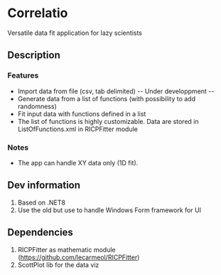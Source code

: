 # Correlatio
Versatile data fit application for lazy scientists

## Description
### Features
- Import data from file (csv, tab delimited) -- Under developpment --
- Generate data from a list of functions (with possibility to add randomness)
- Fit input data with functions defined in a list
- The list of functions is highly customizable. Data are stored in ListOfFunctions.xml in RICPFitter module

### Notes
- The app can handle XY data only (1D fit).

## Dev information
1. Based on .NET8
2. Use the old but use to handle Windows Form framework for UI

## Dependencies
1. RICPFitter as mathematic module (https://github.com/lecarmeol/RICPFitter)
2. ScottPlot lib for the data viz
